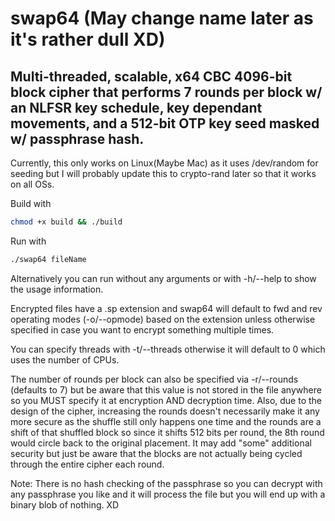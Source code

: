 # swap64 (May change name later as it's rather dull XD)
## Multi-threaded, scalable, x64 CBC 4096-bit block cipher that performs 7 rounds per block w/ an NLFSR key schedule, key dependant movements, and a 512-bit OTP key seed masked w/ passphrase hash.

Currently, this only works on Linux(Maybe Mac) as it uses
/dev/random for seeding but I will probably update this
to crypto-rand later so that it works on all OSs.

Build with
``` sh
chmod +x build && ./build
```

Run with
``` sh
./swap64 fileName
```

Alternatively you can run without any arguments or
with -h/--help to show the usage information.

Encrypted files have a .sp extension and swap64 will default
to fwd and rev operating modes (-o/--opmode) based on the
extension unless otherwise specified in case you want to
encrypt something multiple times.

You can specify threads with -t/--threads otherwise
it will default to 0 which uses the number of CPUs.

The number of rounds per block can also be specified via
-r/--rounds (defaults to 7) but be aware that this value
is not stored in the file anywhere so you MUST specify
it at encryption AND decryption time. Also, due to the
design of the cipher, increasing the rounds doesn't
necessarily make it any more secure as the shuffle still
only happens one time and the rounds are a shift of that
shuffled block so since it shifts 512 bits per round,
the 8th round would circle back to the original placement.
It may add "some" additional security but just be aware
that the blocks are not actually being cycled through
the entire cipher each round.

Note: There is no hash checking of the passphrase so you
can decrypt with any passphrase you like and it will process
the file but you will end up with a binary blob of nothing. XD
